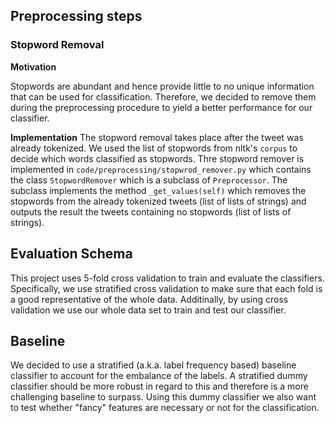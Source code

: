 ## Preprocessing steps

### Stopword Removal

**Motivation**

Stopwords are abundant and hence provide little to no unique information that can be used for classification.
Therefore, we decided to remove them during the preprocessing procedure to yield a better performance for our classifier.

**Implementation**
The stopword removal takes place after the tweet was already tokenized. We used the list of stopwords from nltk's `corpus` to decide which words classified as stopwords.
Thre stopword remover is implemented in `code/preprocessing/stopwrod_remover.py` which contains the class `StopwordRemover` which is a subclass of `Preprocessor`.
The subclass implements the method `_get_values(self)` which removes the stopwords from the already tokenized tweets (list of lists of strings) and outputs the result the tweets containing no stopwords (list of lists of strings).


## Evaluation Schema
This project uses 5-fold cross validation to train and evaluate the classifiers.
Specifically, we use stratified cross validation to make sure that each fold is a good representative of the whole data.
Additinally, by using cross validation we use our whole data set to train and test our classifier.

## Baseline
We decided to use a stratified (a.k.a. label frequency based) baseline classifier to account for the embalance of the labels.
A stratified dummy classifier should be more robust in regard to this and therefore is a more challenging baseline to surpass.
Using this dummy classifier we also want to test whether "fancy" features are necessary or not for the classification. 
